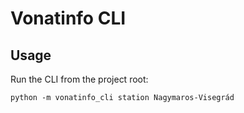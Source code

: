 # Vonatinfo CLI

## Usage

Run the CLI from the project root:

    python -m vonatinfo_cli station Nagymaros-Visegrád